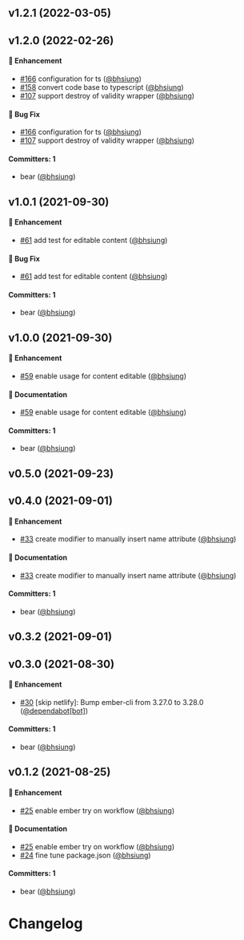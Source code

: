 






## v1.2.1 (2022-03-05)


## v1.2.0 (2022-02-26)

#### :rocket: Enhancement
* [#166](https://github.com/bhsiung/ember-form-validity/pull/166) configuration for ts ([@bhsiung](https://github.com/bhsiung))
* [#158](https://github.com/bhsiung/ember-form-validity/pull/158) convert code base to typescript ([@bhsiung](https://github.com/bhsiung))
* [#107](https://github.com/bhsiung/ember-form-validity/pull/107) support destroy of validity wrapper ([@bhsiung](https://github.com/bhsiung))

#### :bug: Bug Fix
* [#166](https://github.com/bhsiung/ember-form-validity/pull/166) configuration for ts ([@bhsiung](https://github.com/bhsiung))
* [#107](https://github.com/bhsiung/ember-form-validity/pull/107) support destroy of validity wrapper ([@bhsiung](https://github.com/bhsiung))

#### Committers: 1
- bear ([@bhsiung](https://github.com/bhsiung))


## v1.0.1 (2021-09-30)

#### :rocket: Enhancement
* [#61](https://github.com/bhsiung/ember-form-validity/pull/61) add test for editable content ([@bhsiung](https://github.com/bhsiung))

#### :bug: Bug Fix
* [#61](https://github.com/bhsiung/ember-form-validity/pull/61) add test for editable content ([@bhsiung](https://github.com/bhsiung))

#### Committers: 1
- bear ([@bhsiung](https://github.com/bhsiung))


## v1.0.0 (2021-09-30)

#### :rocket: Enhancement
* [#59](https://github.com/bhsiung/ember-form-validity/pull/59) enable usage for content editable ([@bhsiung](https://github.com/bhsiung))

#### :memo: Documentation
* [#59](https://github.com/bhsiung/ember-form-validity/pull/59) enable usage for content editable ([@bhsiung](https://github.com/bhsiung))

#### Committers: 1
- bear ([@bhsiung](https://github.com/bhsiung))


## v0.5.0 (2021-09-23)


## v0.4.0 (2021-09-01)

#### :rocket: Enhancement
* [#33](https://github.com/bhsiung/ember-form-validity/pull/33) create modifier to manually insert name attribute ([@bhsiung](https://github.com/bhsiung))

#### :memo: Documentation
* [#33](https://github.com/bhsiung/ember-form-validity/pull/33) create modifier to manually insert name attribute ([@bhsiung](https://github.com/bhsiung))

#### Committers: 1
- bear ([@bhsiung](https://github.com/bhsiung))


## v0.3.2 (2021-09-01)


## v0.3.0 (2021-08-30)

#### :rocket: Enhancement
* [#30](https://github.com/bhsiung/ember-form-validity/pull/30) [skip netlify]: Bump ember-cli from 3.27.0 to 3.28.0 ([@dependabot[bot]](https://github.com/apps/dependabot))

#### Committers: 1
- bear ([@bhsiung](https://github.com/bhsiung))


## v0.1.2 (2021-08-25)

#### :rocket: Enhancement
* [#25](https://github.com/bhsiung/ember-form-validity/pull/25) enable ember try on workflow ([@bhsiung](https://github.com/bhsiung))

#### :memo: Documentation
* [#25](https://github.com/bhsiung/ember-form-validity/pull/25) enable ember try on workflow ([@bhsiung](https://github.com/bhsiung))
* [#24](https://github.com/bhsiung/ember-form-validity/pull/24) fine tune package.json ([@bhsiung](https://github.com/bhsiung))

#### Committers: 1
- bear ([@bhsiung](https://github.com/bhsiung))


# Changelog
